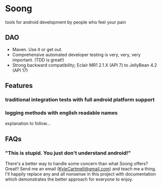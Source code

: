 # Soong 
tools for android development by people who feel your pain

## DAO

* Maven. Use it or get out.
* Comprehensive automated developer testing is very, very, very important. (TDD is great!)
* Strong backward compatibility; Eclair MR1 2.1.X (API 7) to JellyBean 4.2 (API 17)

## Features

### traditional integration tests with full android platform support

### logging methods with english readable names

explanation to follow…

## FAQs

### "This is stupid. You just don't understand android!"

There's a better way to handle some concern than what Soong offers? Great!! Send me an email (KyleCartmell@gmail.com) and teach me a thing. I'll happily replace any and all nonsense in this project with documentation which demonstrates the better approach for everyone to enjoy.
